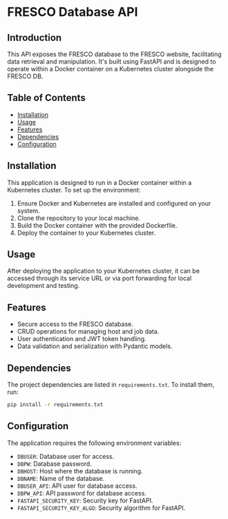 # FRESCO Database API

## Introduction
This API exposes the FRESCO database to the FRESCO website, facilitating data retrieval and manipulation. It's built using FastAPI and is designed to operate within a Docker container on a Kubernetes cluster alongside the FRESCO DB.

## Table of Contents
- [Installation](#installation)
- [Usage](#usage)
- [Features](#features)
- [Dependencies](#dependencies)
- [Configuration](#configuration)

## Installation
This application is designed to run in a Docker container within a Kubernetes cluster. To set up the environment:

1. Ensure Docker and Kubernetes are installed and configured on your system.
2. Clone the repository to your local machine.
3. Build the Docker container with the provided Dockerfile.
4. Deploy the container to your Kubernetes cluster.

## Usage
After deploying the application to your Kubernetes cluster, it can be accessed through its service URL or via port forwarding for local development and testing.

## Features
- Secure access to the FRESCO database.
- CRUD operations for managing host and job data.
- User authentication and JWT token handling.
- Data validation and serialization with Pydantic models.

## Dependencies
The project dependencies are listed in `requirements.txt`. To install them, run:

```bash
pip install -r requirements.txt
```

## Configuration
The application requires the following environment variables:
- `DBUSER`: Database user for access.
- `DBPW`: Database password.
- `DBHOST`: Host where the database is running.
- `DBNAME`: Name of the database.
- `DBUSER_API`: API user for database access.
- `DBPW_API`: API password for database access.
- `FASTAPI_SECURITY_KEY`: Security key for FastAPI.
- `FASTAPI_SECURITY_KEY_ALGO`: Security algorithm for FastAPI.
